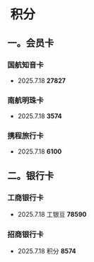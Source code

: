 #  积分

## 一。会员卡

### 国航知音卡

- 2025.7.18 **27827**

### 南航明珠卡

- 2025.7.18 **3574**

### 携程旅行卡

- 2025.7.18 **6100**

## 二。银行卡

### 工商银行卡

- 2025.7.18 工银豆 **78590**

### 招商银行卡

- 2025.7.18 积分 **8574**
